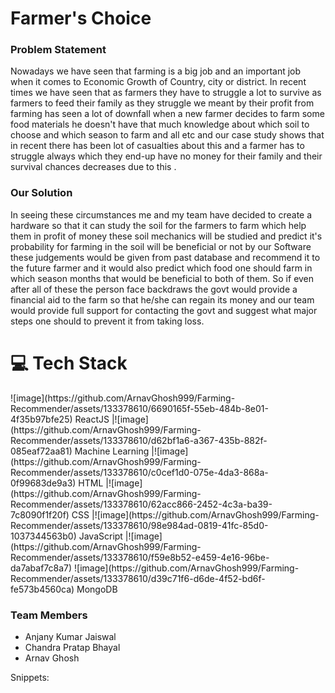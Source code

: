 <h1>Farmer's Choice</h1>

<h3>Problem Statement</h3>
Nowadays we have seen that farming is a big job and an important job when it comes to Economic Growth of Country, city or district. 
In recent times we have seen that as farmers they have to struggle a lot to survive as farmers to feed their family as they struggle we meant by their profit from farming has seen a lot of downfall when a new farmer decides to farm some food materials he doesn't have that much knowledge about which soil to choose and which season to farm and all etc and our case study shows that in recent there has been lot of casualties about this and a farmer has to struggle always which they end-up have no money for their family and their survival chances decreases due to this . 

<h3>Our Solution</h3>
In seeing these circumstances me and my team have decided to create a hardware so that it can study the soil for the farmers to farm which help them in profit of money these soil mechanics will be studied and predict it's probability for farming in the soil will be beneficial or not by our Software these judgements would be given from past database and recommend it to the future farmer and it would also predict which food one should farm in which season months that would be beneficial to both of them. So if even after all of these the person face backdraws the govt would provide a financial aid to the farm so that he/she can regain its money and our team would provide full support for contacting the govt and suggest what major steps one should to prevent it from taking loss.

<h1>💻 Tech Stack </h1>
![image](https://github.com/ArnavGhosh999/Farming-Recommender/assets/133378610/6690165f-55eb-484b-8e01-4f35b97bfe25)
ReactJS |![image](https://github.com/ArnavGhosh999/Farming-Recommender/assets/133378610/d62bf1a6-a367-435b-882f-085eaf72aa81)
 Machine Learning |![image](https://github.com/ArnavGhosh999/Farming-Recommender/assets/133378610/c0cef1d0-075e-4da3-868a-0f99683de9a3)
 HTML |![image](https://github.com/ArnavGhosh999/Farming-Recommender/assets/133378610/62acc866-2452-4c3a-ba39-7c8090f1f20f)
 CSS |![image](https://github.com/ArnavGhosh999/Farming-Recommender/assets/133378610/98e984ad-0819-41fc-85d0-1037344563b0)
 JavaScript |![image](https://github.com/ArnavGhosh999/Farming-Recommender/assets/133378610/f59e8b52-e459-4e16-96be-da7abaf7c8a7)
![image](https://github.com/ArnavGhosh999/Farming-Recommender/assets/133378610/d39c71f6-d6de-4f52-bd6f-fe573b4560ca)
 MongoDB

### Team Members 
* Anjany Kumar Jaiswal
* Chandra Pratap Bhayal
* Arnav Ghosh

Snippets: 



